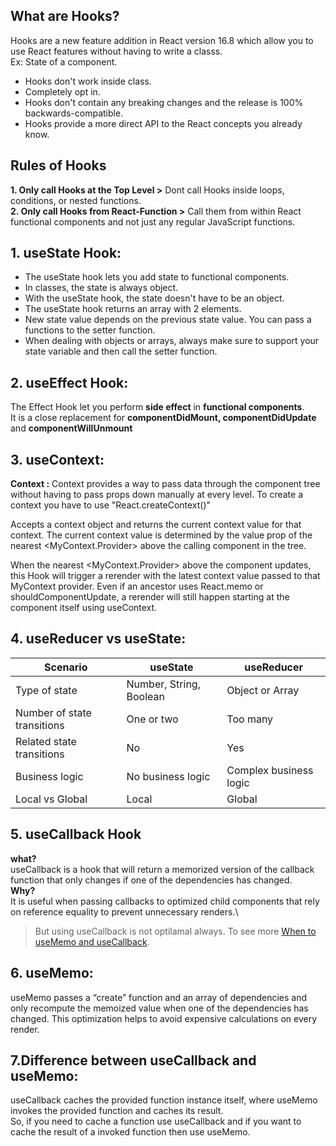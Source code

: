 ## What are Hooks?
Hooks are a new feature addition in React version 16.8 which allow you to use React features without having to write a classs.\
Ex: State of a component.
- Hooks don't work inside class.
- Completely opt in.
- Hooks don't contain any breaking changes and the release is 100% backwards-compatible.
- Hooks provide a more direct API to the React concepts you already know.


## Rules of Hooks
**1. Only call Hooks at the Top Level >** Dont call Hooks inside loops, conditions, or nested functions.\
**2. Only call Hooks from React-Function >** Call them from within React functional components and not just any regular JavaScript functions.


## 1. useState Hook:
- The useState hook lets you add state to functional components.
- In classes, the state is always object.
- With the useState hook, the state doesn't have to be an object.
- The useState hook returns an array with 2 elements.
- New state value depends on the previous state value. You can pass a functions to the setter function.
- When dealing with objects or arrays, always make sure to support your state variable and then call the setter function.

## 2. useEffect Hook:
The Effect Hook let you perform **side effect** in **functional components**.\
It is a close replacement for **componentDidMount, componentDidUpdate**  and **componentWillUnmount**

## 3. useContext:
**Context :** Context provides a way to pass data through the component tree without having to pass props down manually at every level. To create a context you have to use "React.createContext()"

Accepts a context object and returns the current context value for that context. The current context value is determined by the value prop of the nearest <MyContext.Provider> above the calling component in the tree.

When the nearest <MyContext.Provider> above the component updates, this Hook will trigger a rerender with the latest context value passed to that MyContext provider. Even if an ancestor uses React.memo or shouldComponentUpdate, a rerender will still happen starting at the component itself using useContext.


## 4. useReducer vs useState:
| Scenario | useState | useReducer |
|---------|-------------|-----------|
| Type of state | Number, String, Boolean | Object or Array |
| Number of state transitions | One or two | Too many |
| Related state transitions |No |Yes |
| Business logic | No business logic | Complex business logic |
| Local vs Global | Local | Global |

## 5. useCallback Hook
**what?**\
useCallback is a hook that will return a memorized version of the callback function that only changes if one of the dependencies has changed.\
**Why?**\
It is useful when passing callbacks to optimized child components that rely on reference equality to prevent unnecessary renders.\
>But using useCallback is not optilamal always.
To see more [When to useMemo and useCallback](https://kentcdodds.com/blog/usememo-and-usecallback).

## 6. useMemo:
useMemo passes a “create” function and an array of dependencies and only recompute the memoized value when one of the dependencies has changed. This optimization helps to avoid expensive calculations on every render.

## 7.Difference between useCallback and useMemo:
useCallback caches the provided function instance itself, where useMemo invokes the provided function and caches its result.\
So, if you need to cache a function use useCallback and if you want to cache the result of a invoked function then use useMemo.